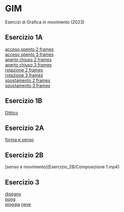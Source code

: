 # GIM
Esercizi di Grafica in movimento (2023) 

## Esercizio 1A

[acceso spento 2 frames](Esercizio_1A/template/acceso_spento_2.html)<br>
[acceso spento 3 frames](Esercizio_1A/template/acceso_spento_3.html)<br>
[aperto chiuso 2 frames](Esercizio_1A/template/aperto_chiuso_2.html)<br>
[aperto chiuso 3 frames](Esercizio_1A/template/aperto_chiuso_3.html)<br>
[rotazione 2 frames](Esercizio_1A/template/rotazione_2.html)<br>
[rotazione 3 frames](Esercizio_1A/template/rotazione_3.html)<br>
[spostamento 2 frames](Esercizio_1A/template/spostamento_2.html)<br>
[spostamento 3 frames](Esercizio_1A/template/spostamento_3.html)

## Esercizio 1B

[Dittico](Esercizio_1B/template/indexB.html)  


## Esercizio 2A
[forma e senso](Esercizio_2A/template/index.html)

## Esercizio 2B
[senso e movimento](Esercizio_2B/Composizione 1.mp4)

## Esercizio 3
[disegno](Esercizio_3/Esercizio_3/1_disegno/index.html)  
[pong](Esercizio_3/Esercizio_3/2_pong/index.html)  
[pioggia](Esercizio_3/Esercizio_3/3_pioggia/index.html)
[neve](Esercizio_3/Esercizio_3/4_neve/index.html)


